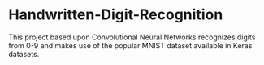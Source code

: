 # Handwritten-Digit-Recognition
This project based upon Convolutional Neural Networks recognizes digits from 0-9 and makes use of the popular MNIST dataset available in Keras datasets.
